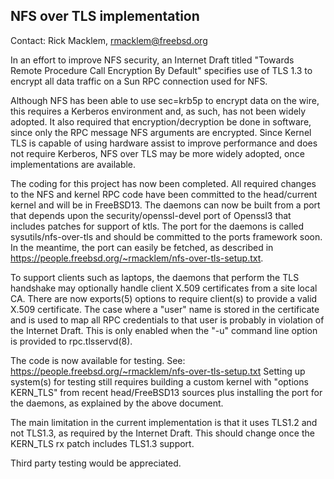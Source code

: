 ## NFS over TLS implementation ##

Contact: Rick Macklem, <rmacklem@freebsd.org>  

In an effort to improve NFS security, an Internet Draft titled
"Towards Remote Procedure Call Encryption By Default" specifies
use of TLS 1.3 to encrypt all data traffic on a Sun RPC
connection used for NFS.

Although NFS has been able to use sec=krb5p to encrypt data
on the wire, this requires a Kerberos environment and, as
such, has not been widely adopted.
It also required that
encryption/decryption be done in software, since only the
RPC message NFS arguments are encrypted.
Since Kernel TLS is capable of using hardware assist to
improve performance and does not require Kerberos, NFS
over TLS may be more widely adopted, once implementations
are available.

The coding for this project has now been completed.
All required changes to the NFS and kernel RPC code have
been committed to the head/current kernel and will be in FreeBSD13.
The daemons can now be built from a port that depends
upon the security/openssl-devel port of Openssl3 that
includes patches for support of ktls.
The port for the daemons is called sysutils/nfs-over-tls
and should be committed to the ports framework soon.
In the meantime, the port can easily be fetched,
as described in
https://people.freebsd.org/~rmacklem/nfs-over-tls-setup.txt.

To support clients such as laptops, the daemons that perform the TLS
handshake may optionally handle client X.509 certificates from a
site local CA.
There are now exports(5) options to require client(s) to
provide a valid X.509 certificate.
The case where a "user" name is stored in the certificate and is used
to map all RPC credentials to that user is probably in violation of
the Internet Draft.
This is only enabled when the "-u" command line
option is provided to rpc.tlsservd(8).

The code is now available for testing. See:
https://people.freebsd.org/~rmacklem/nfs-over-tls-setup.txt
Setting up system(s) for testing still requires building a custom kernel
with "options KERN_TLS" from recent head/FreeBSD13 sources plus installing
the port for the daemons, as explained by the above document.

The main limitation in the current implementation is that it uses TLS1.2
and not TLS1.3, as required by the Internet Draft.
This should change once the KERN_TLS rx patch includes TLS1.3 support.

Third party testing would be appreciated.

